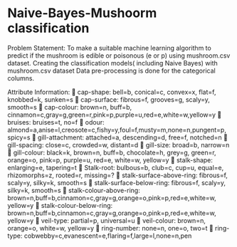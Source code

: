 # Naive-Bayes-Mushoorm classification

Problem Statement: To make a suitable machine learning algorithm to predict if 
the mushroom is edible or poisonous (e or p) using  mushroom.csv dataset.
Creating the classification models( including Naive Bayes) with mushroom.csv dataset
Data pre-processing is done for the categorical columns.

Attribute Information: 
 cap-shape: bell=b, conical=c, convex=x, flat=f, knobbed=k, sunken=s 
 cap-surface: fibrous=f, grooves=g, scaly=y, smooth=s 
 cap-colour: 
 brown=n, buff=b, 
cinnamon=c,gray=g,green=r,pink=p,purple=u,red=e,white=w,yellow=y 
 bruises: bruises=t, no=f 
 odour: 
almond=a,anise=l,creosote=c,fishy=y,foul=f,musty=m,none=n,pungent=p, 
spicy=s 
 gill-attachment: attached=a, descending=d, free=f, notched=n 
 gill-spacing: close=c, crowded=w, distant=d 
 gill-size: broad=b, narrow=n 
 gill-colour: black=k, brown=n, buff=b, chocolate=h, grey=g, green=r, orange=o, 
pink=p, purple=u, red=e, white=w, yellow=y 
 stalk-shape: enlarging=e, tapering=t 
 Stalk-root: bulbous=b, club=c, cup=u, equal=e, rhizomorphs=z, rooted=r, 
missing=? 
 stalk-surface-above-ring: fibrous=f, scaly=y, silky=k, smooth=s 
 stalk-surface-below-ring: fibrous=f, scaly=y, silky=k, smooth=s 
 stalk-colour-above-ring: 
brown=n,buff=b,cinnamon=c,gray=g,orange=o,pink=p,red=e,white=w, 
yellow=y 
 stalk-colour-below-ring: 
brown=n,buff=b,cinnamon=c,gray=g,orange=o,pink=p,red=e,white=w, 
yellow=y 
 veil-type: partial=p, universal=u 
 veil-colour: brown=n, orange=o, white=w, yellow=y  ring-number: none=n, one=o, two=t 
 ring-type: cobwebby=c,evanescent=e,flaring=f,large=l,none=n,pen
